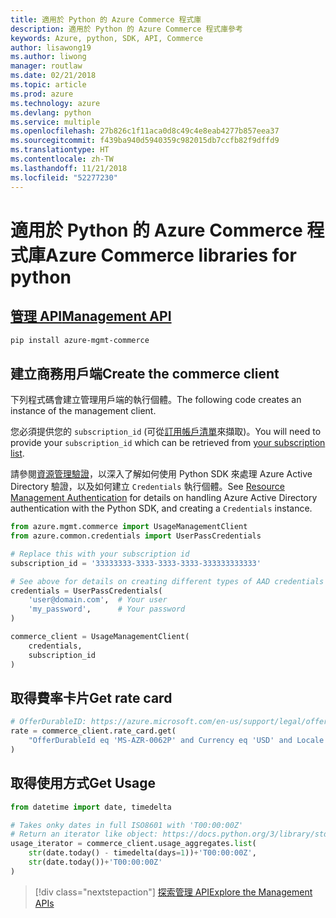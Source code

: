 ```yaml
---
title: 適用於 Python 的 Azure Commerce 程式庫
description: 適用於 Python 的 Azure Commerce 程式庫參考
keywords: Azure, python, SDK, API, Commerce
author: lisawong19
ms.author: liwong
manager: routlaw
ms.date: 02/21/2018
ms.topic: article
ms.prod: azure
ms.technology: azure
ms.devlang: python
ms.service: multiple
ms.openlocfilehash: 27b826c1f11aca0d8c49c4e8eab4277b857eea37
ms.sourcegitcommit: f439ba940d5940359c982015db7ccfb82f9dffd9
ms.translationtype: HT
ms.contentlocale: zh-TW
ms.lasthandoff: 11/21/2018
ms.locfileid: "52277230"
---
```

# <a name="azure-commerce-libraries-for-python"></a><span data-ttu-id="1691c-104">適用於 Python 的 Azure Commerce 程式庫</span><span class="sxs-lookup"><span data-stu-id="1691c-104">Azure Commerce libraries for python</span></span>

## <a name="management-apipythonapioverviewazurecommercemanagement"></a>[<span data-ttu-id="1691c-105">管理 API</span><span class="sxs-lookup"><span data-stu-id="1691c-105">Management API</span></span>](/python/api/overview/azure/commerce/management)

```bash
pip install azure-mgmt-commerce
```
## <a name="create-the-commerce-client"></a><span data-ttu-id="1691c-106">建立商務用戶端</span><span class="sxs-lookup"><span data-stu-id="1691c-106">Create the commerce client</span></span>

<span data-ttu-id="1691c-107">下列程式碼會建立管理用戶端的執行個體。</span><span class="sxs-lookup"><span data-stu-id="1691c-107">The following code creates an instance of the management client.</span></span>

<span data-ttu-id="1691c-108">您必須提供您的 ``subscription_id`` (可從[訂用帳戶清單](https://manage.windowsazure.com/#Workspaces/AdminTasks/SubscriptionMapping)來擷取)。</span><span class="sxs-lookup"><span data-stu-id="1691c-108">You will need to provide your ``subscription_id`` which can be retrieved from [your subscription list](https://manage.windowsazure.com/#Workspaces/AdminTasks/SubscriptionMapping).</span></span>

<span data-ttu-id="1691c-109">請參閱[資源管理驗證](/python/azure/python-sdk-azure-authenticate)，以深入了解如何使用 Python SDK 來處理 Azure Active Directory 驗證，以及如何建立 ``Credentials`` 執行個體。</span><span class="sxs-lookup"><span data-stu-id="1691c-109">See [Resource Management Authentication](/python/azure/python-sdk-azure-authenticate) for details on handling Azure Active Directory authentication with the Python SDK, and creating a ``Credentials`` instance.</span></span>

```python
from azure.mgmt.commerce import UsageManagementClient
from azure.common.credentials import UserPassCredentials

# Replace this with your subscription id
subscription_id = '33333333-3333-3333-3333-333333333333'

# See above for details on creating different types of AAD credentials
credentials = UserPassCredentials(
    'user@domain.com',  # Your user
    'my_password',      # Your password
)

commerce_client = UsageManagementClient(
    credentials,
    subscription_id
)
``` 

## <a name="get-rate-card"></a><span data-ttu-id="1691c-110">取得費率卡片</span><span class="sxs-lookup"><span data-stu-id="1691c-110">Get rate card</span></span>

```python
# OfferDurableID: https://azure.microsoft.com/en-us/support/legal/offer-details/
rate = commerce_client.rate_card.get(
    "OfferDurableId eq 'MS-AZR-0062P' and Currency eq 'USD' and Locale eq 'en-US' and RegionInfo eq 'US'"
)
```

## <a name="get-usage"></a><span data-ttu-id="1691c-111">取得使用方式</span><span class="sxs-lookup"><span data-stu-id="1691c-111">Get Usage</span></span>

```python
from datetime import date, timedelta

# Takes onky dates in full ISO8601 with 'T00:00:00Z'
# Return an iterator like object: https://docs.python.org/3/library/stdtypes.html#iterator-types
usage_iterator = commerce_client.usage_aggregates.list(
    str(date.today() - timedelta(days=1))+'T00:00:00Z',
    str(date.today())+'T00:00:00Z'
)
```

> [!div class="nextstepaction"]
> [<span data-ttu-id="1691c-112">探索管理 API</span><span class="sxs-lookup"><span data-stu-id="1691c-112">Explore the Management APIs</span></span>](/python/api/overview/azure/commerce/management)